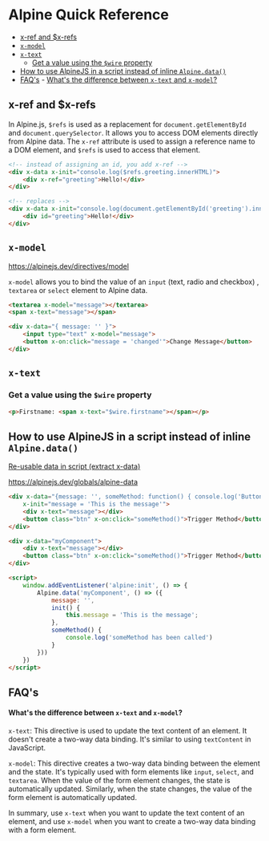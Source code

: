 # Alpine Quick Reference

<!-- TOC -->

- [x-ref and $x-refs](#x-ref-and-x-refs)
- [`x-model`](#x-model)
- [`x-text`](#x-text)
    - [Get a value using the `$wire` property](#get-a-value-using-the-wire-property)
- [How to use AlpineJS in a script instead of inline `Alpine.data()`](#how-to-use-alpinejs-in-a-script-instead-of-inline-alpinedata)
- [FAQ's](#faqs)
        - [What's the difference between `x-text` and `x-model`?](#whats-the-difference-between-x-text-and-x-model)

<!-- /TOC -->

## x-ref and $x-refs

In Alpine.js, `$refs` is used as a replacement for `document.getElementById` and
`document.querySelector`. It allows you to access DOM elements directly from Alpine data. The
`x-ref` attribute is used to assign a reference name to a DOM element, and `$refs` is used to
access that element.

```html
<!-- instead of assigning an id, you add x-ref -->
<div x-data x-init="console.log($refs.greeting.innerHTML)">
    <div x-ref="greeting">Hello!</div>
</div>

<!-- replaces -->
<div x-data x-init="console.log(document.getElementById('greeting').innerHTML)">
    <div id="greeting">Hello!</div>
</div>
```

## `x-model`

https://alpinejs.dev/directives/model

`x-model` allows you to bind the value of an `input` (text, radio and checkbox) , `textarea` or `select` element to Alpine data.

```html
<textarea x-model="message"></textarea>
<span x-text="message"></span>

<div x-data="{ message: '' }">
    <input type="text" x-model="message">
    <button x-on:click="message = 'changed'">Change Message</button>
</div>
```



## `x-text`

### Get a value using the `$wire` property

```html
<p>Firstname: <span x-text="$wire.firstname"></span></p>
```








## How to use AlpineJS in a script instead of inline `Alpine.data()`

[Re-usable data in script (extract x-data)](https://alpinejs.dev/directives/data#re-usable-data)

https://alpinejs.dev/globals/alpine-data

```html
<div x-data="{message: '', someMethod: function() { console.log('Button has been clicked'); }}"
    x-init="message = 'This is the message'">
    <div x-text="message"></div>
    <button class="btn" x-on:click="someMethod()">Trigger Method</button>
</div>
```

```html
<div x-data="myComponent">
    <div x-text="message"></div>
    <button class="btn" x-on:click="someMethod()">Trigger Method</button>
</div>

<script>
    window.addEventListener('alpine:init', () => {
        Alpine.data('myComponent', () => ({
            message: '',
            init() {
                this.message = 'This is the message';
            },
            someMethod() {
                console.log('someMethod has been called')
            }
        }))
    })
</script>
```

## FAQ's

#### What's the difference between `x-text` and `x-model`?

`x-text`: This directive is used to update the text content of an element. It doesn't create a
two-way data binding. It's similar to using `textContent` in JavaScript.

`x-model`: This directive creates a two-way data binding between the element and the state. It's
typically used with form elements like `input`, `select`, and `textarea`. When the value of the
form element changes, the state is automatically updated. Similarly, when the state changes, the
value of the form element is automatically updated.

In summary, use `x-text` when you want to update the text content of an element, and use `x-model`
when you want to create a two-way data binding with a form element.
